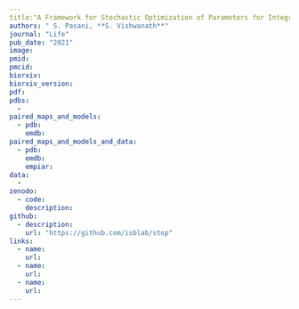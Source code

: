 ```yaml
---
title:"A Framework for Stochastic Optimization of Parameters for Integrative Modeling of Macromolecular Assemblies"
authors: " S. Pasani, **S. Vishwanath**"
journal: "Life"
pub_date: "2021"
image: 
pmid: 
pmcid: 
biorxiv:
biorxiv_version:
pdf: 
pdbs:
  - 
paired_maps_and_models:
  - pdb: 
    emdb: 
paired_maps_and_models_and_data:
  - pdb: 
    emdb: 
    empiar: 
data:
  - 
zenodo:
  - code: 
    description: 
github:
  - description: 
    url: "https://github.com/isblab/stop"
links:
  - name: 
    url: 
  - name: 
    url: 
  - name: 
    url: 
---
```

